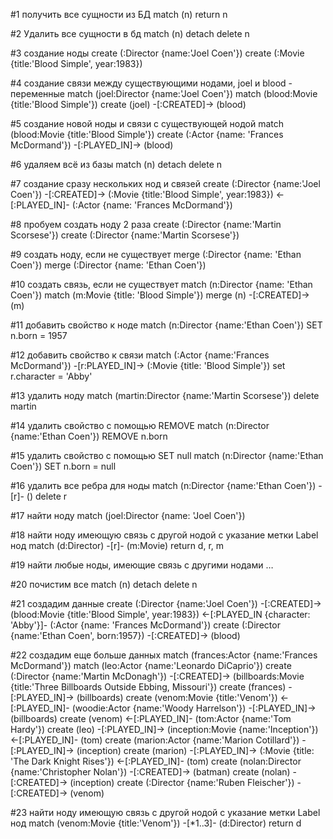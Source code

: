#1 получить все сущности из БД
match (n) return n

#2 Удалить все сущности в бд
match (n) detach delete n

#3 создание ноды
create (:Director {name:'Joel Coen'})
create (:Movie {title:'Blood Simple', year:1983})

#4 создание связи между существующими нодами, joel и blood - переменные
match (joel:Director {name:'Joel Coen'})
match (blood:Movie {title:'Blood Simple'})
create (joel) -[:CREATED]-> (blood)

#5 создание новой ноды и связи с существующей нодой
match (blood:Movie {title:'Blood Simple'})
create (:Actor {name: 'Frances McDormand'}) -[:PLAYED_IN]-> (blood)

#6 удаляем всё из базы
match (n) detach delete n

#7 создание сразу нескольких нод и связей
create (:Director {name:'Joel Coen'}) -[:CREATED]-> (:Movie {title:'Blood Simple', year:1983}) <-[:PLAYED_IN]- (:Actor {name: 'Frances McDormand'})

#8 пробуем создать ноду 2 раза
create (:Director {name:'Martin Scorsese'})
create (:Director {name:'Martin Scorsese'})

#9 создать ноду, если не существует
merge (:Director {name: 'Ethan Coen'})
merge (:Director {name: 'Ethan Coen'})

#10 создать связь, если не существует
match (n:Director {name: 'Ethan Coen'})
match (m:Movie {title: 'Blood Simple'})
merge (n) -[:CREATED]-> (m)

#11 добавить свойство к ноде
match (n:Director {name:'Ethan Coen'})
SET n.born = 1957

#12 добавить свойство к связи
match (:Actor {name:'Frances McDormand'}) -[r:PLAYED_IN]-> (:Movie {title: 'Blood Simple'})
set r.character = 'Abby'

#13 удалить ноду
match (martin:Director {name:'Martin Scorsese'}) delete martin

#14 удалить свойство с помощью REMOVE
match (n:Director {name:'Ethan Coen'})
REMOVE n.born

#15 удалить свойство с помощью SET null
match (n:Director {name:'Ethan Coen'})
SET n.born = null

#16 удалить все ребра для ноды
match (n:Director {name:'Ethan Coen'}) -[r]- () delete r

#17 найти ноду
match (joel:Director {name: 'Joel Coen'})

#18 найти ноду имеющую связь с другой нодой с указание метки Label нод
match (d:Director) -[r]- (m:Movie) return d, r, m

#19 найти любые ноды, имеющие связь с другими нодами
…

#20 почистим все
match (n) detach delete n

#21 создадим данные
create (:Director {name:'Joel Coen'}) -[:CREATED]-> (blood:Movie {title:'Blood Simple', year:1983}) <-[:PLAYED_IN {character: 'Abby'}]- (:Actor {name: 'Frances McDormand'})
create (:Director {name:'Ethan Coen', born:1957}) -[:CREATED]-> (blood)

#22 создадим еще больше данных
match (frances:Actor {name:'Frances McDormand'})
match (leo:Actor {name:'Leonardo DiCaprio'})
create (:Director {name:'Martin McDonagh'}) -[:CREATED]-> (billboards:Movie {title:'Three Billboards Outside Ebbing, Missouri'})
create (frances) -[:PLAYED_IN]-> (billboards)
create (venom:Movie {title:'Venom'}) <-[:PLAYED_IN]- (woodie:Actor {name:'Woody Harrelson'}) -[:PLAYED_IN]-> (billboards)
create (venom) <-[:PLAYED_IN]- (tom:Actor {name:'Tom Hardy'})
create (leo) -[:PLAYED_IN]-> (inception:Movie {name:'Inception'}) <-[:PLAYED_IN]- (tom)
create (marion:Actor {name:'Marion Cotillard'}) -[:PLAYED_IN]-> (inception)
create (marion) -[:PLAYED_IN]-> (:Movie {title: 'The Dark Knight Rises'}) <-[:PLAYED_IN]- (tom)
create (nolan:Director {name:'Christopher Nolan'}) -[:CREATED]-> (batman)
create (nolan) -[:CREATED]-> (inception)
create (:Director {name:'Ruben Fleischer'}) -[:CREATED]-> (venom)

#23 найти ноду имеющую связь с другой нодой с указание метки Label нод
match (venom:Movie {title:'Venom'}) -[*1..3]- (d:Director) return d
